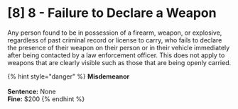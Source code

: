 # \[8] 8 - Failure to Declare a Weapon

Any person found to be in possession of a firearm, weapon, or explosive, regardless of past criminal record or license to carry, who fails to declare the presence of their weapon on their person or in their vehicle immediately after being contacted by a law enforcement officer. This does not apply to weapons that are clearly visible such as those that are being openly carried.&#x20;

{% hint style="danger" %}
**Misdemeanor**\
\
**Sentence:** None\
**Fine:** $200
{% endhint %}
